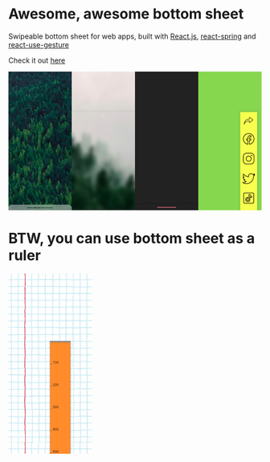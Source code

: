 # Awesome, awesome bottom sheet

Swipeable bottom sheet for web apps, built with [React.js](https://reactjs.org/), [react-spring](https://www.react-spring.io/) and [react-use-gesture](https://use-gesture.netlify.app/docs/state/)

Check it out [here](http://axmz.github.io/react-bottom-sheet-awesome)  

<div style="display: flex">
    <img src="./src/assets/bottom-sheet-light.gif" width=25%/>
    <img src="./src/assets/bottom-sheet-light.png" width=25%/>
    <img src="./src/assets/bottom-sheet-dark.gif"  width=25%/>
    <img src="./src/assets/bottom-sheet-social.png"width=25%/>
</div>

# BTW, you can use bottom sheet as a ruler

<img src="./src/assets/bottom-sheet-ruler.png"  width=33%/>